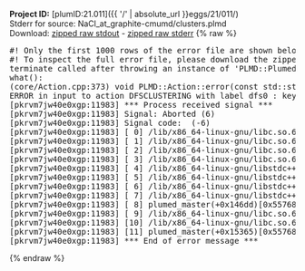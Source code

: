 **Project ID:** [plumID:21.011]({{ '/' | absolute_url }}eggs/21/011/)  
Stderr for source:  NaCl_at_graphite-cmumd/clusters.plmd   
Download: [zipped raw stdout](clusters.plmd.plumed_master.stdout.txt.zip) - [zipped raw stderr](clusters.plmd.plumed_master.stderr.txt.zip) 
{% raw %}
<pre>
#! Only the first 1000 rows of the error file are shown below
#! To inspect the full error file, please download the zipped raw stderr file above
terminate called after throwing an instance of 'PLMD::Plumed::ExceptionError'
what():
(core/Action.cpp:373) void PLMD::Action::error(const std::string&) const
ERROR in input to action DFSCLUSTERING with label dfs0 : keyword ARG is compulsory for this action
[pkrvm7jw40e0xgp:11983] *** Process received signal ***
[pkrvm7jw40e0xgp:11983] Signal: Aborted (6)
[pkrvm7jw40e0xgp:11983] Signal code:  (-6)
[pkrvm7jw40e0xgp:11983] [ 0] /lib/x86_64-linux-gnu/libc.so.6(+0x45330)[0x7f78efe45330]
[pkrvm7jw40e0xgp:11983] [ 1] /lib/x86_64-linux-gnu/libc.so.6(pthread_kill+0x11c)[0x7f78efe9eb2c]
[pkrvm7jw40e0xgp:11983] [ 2] /lib/x86_64-linux-gnu/libc.so.6(gsignal+0x1e)[0x7f78efe4527e]
[pkrvm7jw40e0xgp:11983] [ 3] /lib/x86_64-linux-gnu/libc.so.6(abort+0xdf)[0x7f78efe288ff]
[pkrvm7jw40e0xgp:11983] [ 4] /lib/x86_64-linux-gnu/libstdc++.so.6(+0xa5ff5)[0x7f78f02a5ff5]
[pkrvm7jw40e0xgp:11983] [ 5] /lib/x86_64-linux-gnu/libstdc++.so.6(+0xbb0da)[0x7f78f02bb0da]
[pkrvm7jw40e0xgp:11983] [ 6] /lib/x86_64-linux-gnu/libstdc++.so.6(_ZSt10unexpectedv+0x0)[0x7f78f02a5a55]
[pkrvm7jw40e0xgp:11983] [ 7] /lib/x86_64-linux-gnu/libstdc++.so.6(+0xa5a6f)[0x7f78f02a5a6f]
[pkrvm7jw40e0xgp:11983] [ 8] plumed_master(+0x146dd)[0x557685a3d6dd]
[pkrvm7jw40e0xgp:11983] [ 9] /lib/x86_64-linux-gnu/libc.so.6(+0x2a1ca)[0x7f78efe2a1ca]
[pkrvm7jw40e0xgp:11983] [10] /lib/x86_64-linux-gnu/libc.so.6(__libc_start_main+0x8b)[0x7f78efe2a28b]
[pkrvm7jw40e0xgp:11983] [11] plumed_master(+0x15365)[0x557685a3e365]
[pkrvm7jw40e0xgp:11983] *** End of error message ***
</pre>
{% endraw %}
